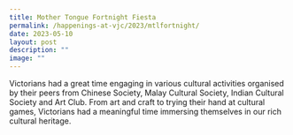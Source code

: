 ```yaml
---
title: Mother Tongue Fortnight Fiesta
permalink: /happenings-at-vjc/2023/mtlfortnight/
date: 2023-05-10
layout: post
description: ""
image: ""
---
```

Victorians had a great time engaging in various cultural activities organised by their peers from Chinese Society, Malay Cultural Society, Indian Cultural Society and Art Club. From art and craft to trying their hand at cultural games, Victorians had a meaningful time immersing themselves in our rich cultural heritage.